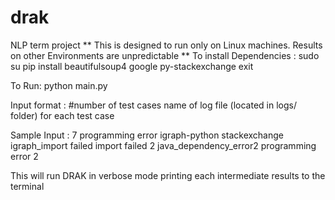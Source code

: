 drak
======
NLP term project
** This is designed to run only on Linux machines. Results on other Environments are unpredictable **
To install Dependencies : 
	sudo su
	pip install beautifulsoup4 google py-stackexchange 
	exit


To Run:
	python main.py

Input format :
	#number of test cases
	name of log file (located in logs/ folder) for each test case
	
Sample Input : 
	7
	programming error
	igraph-python
	stackexchange
	igraph_import failed
	import failed 2
	java_dependency_error2
	programming error 2

This will run DRAK in verbose mode printing each intermediate results to the terminal

